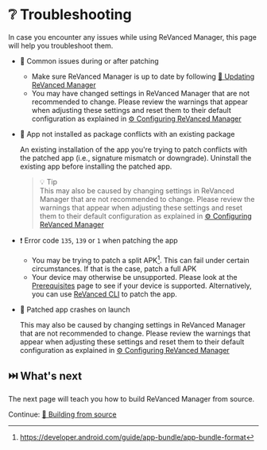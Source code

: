# ❔ Troubleshooting

In case you encounter any issues while using ReVanced Manager, this page will help you troubleshoot them.

- 💉 Common issues during or after patching

  - Make sure ReVanced Manager is up to date by following [🔄 Updating ReVanced Manager](2_3_updating.md)
  - You may have changed settings in ReVanced Manager that are not recommended to change. Please review the warnings that appear when adjusting these settings and reset them to their default configuration as explained in [⚙️ Configuring ReVanced Manager](2_4_settings.md)

- 🚫 App not installed as package conflicts with an existing package

  An existing installation of the app you're trying to patch conflicts with the patched app (i.e., signature mismatch or downgrade). Uninstall the existing app before installing the patched app.

  > 💡 Tip  
  > This may also be caused by changing settings in ReVanced Manager that are not recommended to change. Please review the warnings that appear when adjusting these settings and reset them to their default configuration as explained in [⚙️ Configuring ReVanced Manager](2_4_settings.md)

- ❗️ Error code `135`, `139` or `1` when patching the app

  - You may be trying to patch a split APK[^1]. This can fail under certain circumstances. If that is the case, patch a full APK
  - Your device may otherwise be unsupported. Please look at the [Prerequisites](0_prerequisites.md) page to see if your device is supported. Alternatively, you can use [ReVanced CLI](https://github.com/Eddy00007/revanced-cli-4.6) to patch the app.

- 🚨 Patched app crashes on launch

  This may also be caused by changing settings in ReVanced Manager that are not recommended to change. Please review the warnings that appear when adjusting these settings and reset them to their default configuration as explained in [⚙️ Configuring ReVanced Manager](2_4_settings.md)

## ⏭️ What's next

The next page will teach you how to build ReVanced Manager from source.

Continue: [🔨 Building from source](4_building.md)

[^1]: https://developer.android.com/guide/app-bundle/app-bundle-format
